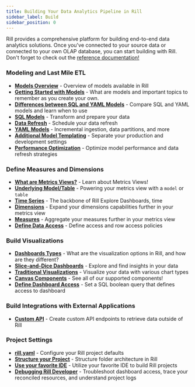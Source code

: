 ```yaml
---
title: Building Your Data Analytics Pipeline in Rill
sidebar_label: Build
sidebar_position: 0
---
```


Rill provides a comprehensive platform for building end-to-end data analytics solutions. Once you've connected to your source data or connected to your own OLAP database, you can start building with Rill. Don't forget to check out the [reference documentation!](/reference/project-files)

### Modeling and Last Mile ETL
- [**Models Overview**](/build/models) - Overview of models available in Rill
- [**Getting Started with Models**](/build/models/models-101) - What are models and important topics to remember as you create your own.
- [**Differences between SQL and YAML Models**](/build/models/model-differences) - Compare SQL and YAML models and learn when to use 
- [**SQL Models**](/build/models/sql-models) - Transform and prepare your data
- [**Data Refresh**](/build/models/data-refresh) - Schedule your data refresh  
- [**YAML Models**](/build/models/model-differences#yaml-models) - Incremental ingestion, data partitions, and more
- [**Additional Model Templating**](/build/models/templating) - Separate your production and development settings 
- [**Performance Optimization**](/build/models/performance) - Optimize model performance and data refresh strategies



### Define Measures and Dimensions
- [**What are Metrics Views?**](/build/metrics-view/what-are-metrics-views) - Learn about Metrics Views!
- [**Underlying Model/Table**](/build/metrics-view/underlying-model) - Powering your metrics view with a `model` or `table`
- [**Time Series**](/build/metrics-view/time-series) - The backbone of Rill Explore Dashboards, time
- [**Dimensions**](/build/metrics-view/dimensions) - Expand your dimensions capabilities further in your metrics view
- [**Measures**](/build/metrics-view/measures) - Aggregate your measures further in your metrics view
- [**Define Data Access**](/build/metrics-view/security) - Define access and row access policies

### Build Visualizations
- [**Dashboards Types**](/build/dashboards/dashboards-101) - What are the visualization options in Rill, and how are they different?
- [**Slice-and-Dice Dashboards**](/build/dashboards/explore) - Explore and find insights in your data
- [**Traditional Visualizations**](/build/dashboards/canvas) - Visualize your data with various chart types
- [**Canvas Components**](/build/dashboards/canvas-widgets) - See all of our supported components!
- [**Define Dashboard Access**](/build/dashboards/customization#define-dashboard-access) - Set a SQL boolean query that defines access to dashboard

### Build Integrations with External Applications
- [**Custom API**](/build/custom-apis) - Create custom API endpoints to retrieve data outside of Rill

### Project Settings

- [**rill.yaml**](/build/rill-project-file) - Configure your Rill project defaults
- [**Structure your Project**](/build/structure) - Structure folder architecture in Rill
- [**Use your favorite IDE**](/build/ide) - Utilize your favorite IDE to build Rill projects
- [**Debugging Rill Developer**](/build/debugging/trace-viewer) - Troubleshoot dashboard access, trace your reconciled resources, and understand project logs  